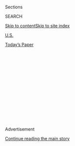 <div id="app">

<div>

<div>

<div>

<div class="NYTAppHideMasthead css-1q2w90k e1suatyy0">

<div class="section css-ui9rw0 e1suatyy2">

<div class="css-eph4ug er09x8g0">

<div class="css-6n7j50">

</div>

<span class="css-1dv1kvn">Sections</span>

<div class="css-10488qs">

<span class="css-1dv1kvn">SEARCH</span>

</div>

[Skip to content](#site-content)[Skip to site
index](#site-index)

</div>

<div id="masthead-section-label" class="css-1wr3we4 eaxe0e00">

[U.S.](https://www.nytimes3xbfgragh.onion/section/us)

</div>

<div class="css-10698na e1huz5gh0">

</div>

</div>

<div id="masthead-bar-one" class="section hasLinks css-15hmgas e1csuq9d3">

<div class="css-uqyvli e1csuq9d0">

</div>

<div class="css-1uqjmks e1csuq9d1">

</div>

<div class="css-9e9ivx">

[](https://myaccount.nytimes3xbfgragh.onion/auth/login?response_type=cookie&client_id=vi)

</div>

<div class="css-1bvtpon e1csuq9d2">

[Today’s
Paper](https://www.nytimes3xbfgragh.onion/section/todayspaper)

</div>

</div>

</div>

</div>

<div data-aria-hidden="false">

<div id="site-content" data-role="main">

<div>

<div class="css-1aor85t" style="opacity:0.000000001;z-index:-1;visibility:hidden">

<div class="css-1hqnpie">

<div class="css-epjblv">

<span class="css-17xtcya">[U.S.](/section/us)</span><span class="css-x15j1o">|</span><span class="css-fwqvlz">Stormy
Daniels Sues, Saying Trump Never Signed ‘Hush
Agreement’</span>

</div>

<div class="css-k008qs">

<div class="css-1iwv8en">

<span class="css-18z7m18"></span>

<div>

</div>

</div>

<span class="css-1n6z4y">https://nyti.ms/2G0Gdez</span>

<div class="css-1705lsu">

<div class="css-4xjgmj">

<div class="css-4skfbu" data-role="toolbar" data-aria-label="Social Media Share buttons, Save button, and Comments Panel with current comment count" data-testid="share-tools">

  - 
  - 
  - 
  - 
    
    <div class="css-6n7j50">
    
    </div>

  - 
  - 

</div>

</div>

</div>

</div>

</div>

</div>

<div class="css-13pd83m">

</div>

<div id="top-wrapper" class="css-1sy8kpn">

<div id="top-slug" class="css-l9onyx">

Advertisement

</div>

[Continue reading the main
story](#after-top)

<div class="ad top-wrapper" style="text-align:center;height:100%;display:block;min-height:250px">

<div id="top" class="place-ad" data-position="top" data-size-key="top">

</div>

</div>

<div id="after-top">

</div>

</div>

<div id="sponsor-wrapper" class="css-1hyfx7x">

<div id="sponsor-slug" class="css-19vbshk">

Supported by

</div>

[Continue reading the main
story](#after-sponsor)

<div id="sponsor" class="ad sponsor-wrapper" style="text-align:center;height:100%;display:block">

</div>

<div id="after-sponsor">

</div>

</div>

<div class="css-1vkm6nb ehdk2mb0">

# Stormy Daniels Sues, Saying Trump Never Signed ‘Hush Agreement’

</div>

<div class="css-79elbk" data-testid="photoviewer-wrapper">

<div class="css-z3e15g" data-testid="photoviewer-wrapper-hidden">

</div>

<div class="css-1a48zt4 ehw59r15" data-testid="photoviewer-children">

![<span class="css-16f3y1r e13ogyst0" data-aria-hidden="true">A lawsuit
filed by Stephanie Clifford, also known as Stormy Daniels, said she
began an “intimate relationship” with Donald J. Trump in the summer of
2006.</span><span class="css-cnj6d5 e1z0qqy90" itemprop="copyrightHolder"><span class="css-1ly73wi e1tej78p0">Credit...</span><span><span>Eduardo
Munoz/Reuters</span></span></span>](https://static01.graylady3jvrrxbe.onion/images/2018/03/07/us/07xp-stormy1/07xp-stormy1-articleLarge.jpg?quality=75&auto=webp&disable=upscale)

</div>

</div>

<div class="css-xt80pu e12qa4dv0">

<div class="css-18e8msd">

<div class="css-vp77d3 epjyd6m0">

<div class="css-1baulvz">

By [<span class="css-1baulvz" itemprop="name">Rebecca R.
Ruiz</span>](http://www.nytimes3xbfgragh.onion/by/rebecca-r-ruiz) and
[<span class="css-1baulvz last-byline" itemprop="name">Matt
Stevens</span>](https://www.nytimes3xbfgragh.onion/by/matt-stevens)

</div>

</div>

  - March 6,
    2018

  - 
    
    <div class="css-4xjgmj">
    
    <div class="css-d8bdto" data-role="toolbar" data-aria-label="Social Media Share buttons, Save button, and Comments Panel with current comment count" data-testid="share-tools">
    
      - 
      - 
      - 
      - 
        
        <div class="css-6n7j50">
        
        </div>
    
      - 
      - 
    
    </div>
    
    </div>

</div>

</div>

<div class="section meteredContent css-1r7ky0e" name="articleBody" itemprop="articleBody">

<div class="css-1fanzo5 StoryBodyCompanionColumn">

<div class="css-53u6y8">

LOS ANGELES — Donald J. Trump never signed the nondisclosure agreement
lawyers had presented in 2016 to a pornographic-film actress, rendering
it null and void, according to a lawsuit filed on Tuesday by a lawyer
for the actress.

The filing, in Los Angeles Superior Court, represents the latest
development in a legal battle involving Mr. Trump, his longtime personal
lawyer and the actress, Stephanie Clifford, whose stage name is Stormy
Daniels.

The lawsuit came days after Michael D. Cohen, Mr. Trump’s personal
lawyer, had legally pressured Ms. Clifford, initiating arbitration
proceedings against her in Los Angeles in efforts to prevent her from
speaking out about an affair she said she had with Mr. Trump, according
to the complaint.

The suit, a copy of which was obtained by The New York Times, alleges
that Mr. Trump “purposely did not sign the agreement so he could later,
if need be, publicly disavow any knowledge of the Hush Agreement and Ms.
Clifford.”

</div>

</div>

<div class="css-1fanzo5 StoryBodyCompanionColumn">

<div class="css-53u6y8">

Despite not having a nondisclosure agreement in place, the lawsuit says
Mr. Cohen proceeded to wire $130,000 to a trust account held by a lawyer
for Ms. Clifford. The court documents filed on Tuesday do not make clear
when that payment was made.

The lawsuit asks the judge to formally declare that either no agreement
was formed, or that, to the extent an agreement was formed, it is
invalid.

“We fully intend on bringing as much sunlight to this matter as
possible,” said Michael J. Avenatti, a lawyer representing Ms. Clifford
in the suit.

Mr. Cohen did not immediately respond to a telephone message seeking
comment. The White House also did not immediately respond to emails
seeking comment.

[Last month, Mr. Cohen
said](https://www.nytimes3xbfgragh.onion/2018/02/13/us/politics/stormy-daniels-michael-cohen-trump.html)
that he had paid $130,000 out of his own pocket to Ms. Clifford, and
that he had not been reimbursed by the Trump Organization or the
campaign.

</div>

</div>

<div class="css-1fanzo5 StoryBodyCompanionColumn">

<div class="css-53u6y8">

“Neither the Trump Organization nor the Trump campaign was a party to
the transaction with Ms. Clifford, and neither reimbursed me for the
payment, either directly or indirectly,” Mr. Cohen said in a statement
at the time. “The payment to Ms. Clifford was lawful, and was not a
campaign contribution or a campaign expenditure by anyone.”

He declined to answer several follow-up questions, including whether Mr.
Trump had been aware that Mr. Cohen made the payment, why he made the
payment or whether he had made similar payments to other people.

Mr. Cohen has previously said that Mr. Trump has denied an affair with
Ms. Clifford. She has said the affair took place soon after Mr. Trump’s
wife, Melania, gave birth to the couple’s son, Barron. Tuesday’s lawsuit
reiterated that timeline, saying Ms. Clifford and Mr. Trump began an
“intimate relationship” in the summer of 2006; the relationship
continued “well into” 2007, the lawsuit said.

The lawsuit filed on Tuesday also made public for the first time the
onerous terms of the full two-part contract, which Ms. Clifford signed
on Oct. 28, 2016 — days before the presidential election. The agreement
required Ms. Clifford to pay at least $1 million should she violate it,
and to resolve any disputes related to the contract through binding
confidential arbitration. The lines for the signatures of David Dennison
— a pseudonym for Mr. Trump, according to the complaint — were blank on
the copies of the contracts attached to the court filing.

The lawyer who represented Ms. Clifford in the 2016 negotiations, Keith
M. Davidson, did not immediately respond to request for comment. Mr.
Davidson also represented [Karen
McDougal](https://www.nytimes3xbfgragh.onion/2018/02/16/us/trump-mcdougal-playboy-model.html),
a former Playboy model who received a $150,000 payment in August 2016
that prevented her from going public with her own allegations of an
affair with Mr. Trump.

</div>

</div>

</div>

<div>

</div>

<div>

</div>

<div>

</div>

<div>

<div id="bottom-wrapper" class="css-1ede5it">

<div id="bottom-slug" class="css-l9onyx">

Advertisement

</div>

[Continue reading the main
story](#after-bottom)

<div id="bottom" class="ad bottom-wrapper" style="text-align:center;height:100%;display:block;min-height:90px">

</div>

<div id="after-bottom">

</div>

</div>

</div>

</div>

</div>

## Site Index

<div>

</div>

## Site Information Navigation

  - [© <span>2020</span> <span>The New York Times
    Company</span>](https://help.nytimes3xbfgragh.onion/hc/en-us/articles/115014792127-Copyright-notice)

<!-- end list -->

  - [NYTCo](https://www.nytco.com/)
  - [Contact
    Us](https://help.nytimes3xbfgragh.onion/hc/en-us/articles/115015385887-Contact-Us)
  - [Work with us](https://www.nytco.com/careers/)
  - [Advertise](https://nytmediakit.com/)
  - [T Brand Studio](http://www.tbrandstudio.com/)
  - [Your Ad
    Choices](https://www.nytimes3xbfgragh.onion/privacy/cookie-policy#how-do-i-manage-trackers)
  - [Privacy](https://www.nytimes3xbfgragh.onion/privacy)
  - [Terms of
    Service](https://help.nytimes3xbfgragh.onion/hc/en-us/articles/115014893428-Terms-of-service)
  - [Terms of
    Sale](https://help.nytimes3xbfgragh.onion/hc/en-us/articles/115014893968-Terms-of-sale)
  - [Site
    Map](https://spiderbites.nytimes3xbfgragh.onion)
  - [Help](https://help.nytimes3xbfgragh.onion/hc/en-us)
  - [Subscriptions](https://www.nytimes3xbfgragh.onion/subscription?campaignId=37WXW)

</div>

</div>

</div>

</div>
